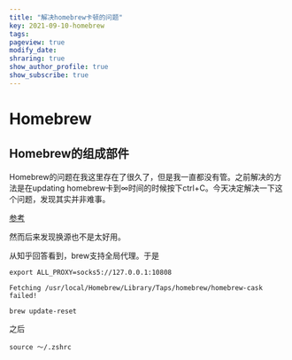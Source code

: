 ```yaml
---
title: "解决homebrew卡顿的问题"
key: 2021-09-10-homebrew
tags: 
pageview: true
modify_date: 
shraring: true
show_author_profile: true
show_subscribe: true
---
```


# Homebrew



## Homebrew的组成部件
Homebrew的问题在我这里存在了很久了，但是我一直都没有管。之前解决的方法是在updating homebrew卡到∞时间的时候按下ctrl+C。今天决定解决一下这个问题，发现其实并非难事。

[参考](https://www.cnblogs.com/feiquan/p/13267284.html)

然而后来发现换源也不是太好用。

从[]()知乎回答看到，brew支持全局代理。于是

`export ALL_PROXY=socks5://127.0.0.1:10808`


`Fetching /usr/local/Homebrew/Library/Taps/homebrew/homebrew-cask failed!`

`brew update-reset`

之后

`source ～/.zshrc`

